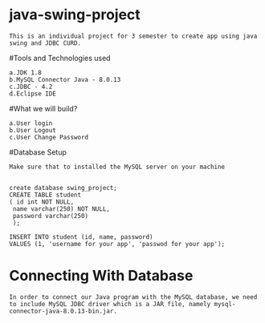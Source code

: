 # java-swing-project
    This is an individual project for 3 semester to create app using java swing and JDBC CURD.

#Tools and Technologies used
    
    a.JDK 1.8
    b.MySQL Connector Java - 8.0.13
    c.JDBC - 4.2
    d.Eclipse IDE
    
 #What we will  build?
        
    a.User login
    b.User Logout
    c.User Change Password
    
    



#Database Setup

    Make sure that to installed the MySQL server on your machine


    create database swing_project;
    CREATE TABLE student
    ( id int NOT NULL,
     name varchar(250) NOT NULL,
     password varchar(250)
     );

    INSERT INTO student (id, name, password)
    VALUES (1, 'username for your app', 'passwod for your app');

# Connecting With Database
    In order to connect our Java program with the MySQL database, we need to include MySQL JDBC driver which is a JAR file, namely mysql-connector-java-8.0.13-bin.jar.



